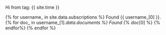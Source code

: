 ---
---

Hi from tag: {{ site.time }}

{% for username_ in site.data.subscriptions %}
Found {{ username_[0] }}. 
{% for doc_ in username_[1]._data.documents %} Found {% doc_[0] %} {% endfor%}
{% endfor %}
